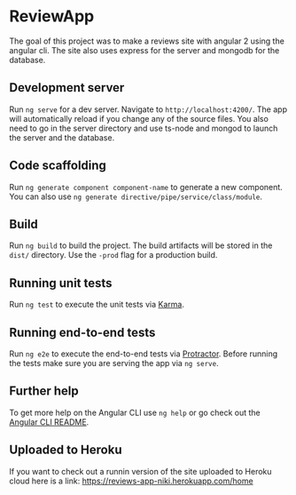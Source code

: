 # ReviewApp

The goal of this project was to make a reviews site with angular 2 using the angular cli. The site also uses express for the server and mongodb for the database.

## Development server

Run `ng serve` for a dev server. Navigate to `http://localhost:4200/`. The app will automatically reload if you change any of the source files. You also need 
to go in the server directory and use ts-node and mongod to launch the server and the database.

## Code scaffolding

Run `ng generate component component-name` to generate a new component. You can also use `ng generate directive/pipe/service/class/module`.

## Build

Run `ng build` to build the project. The build artifacts will be stored in the `dist/` directory. Use the `-prod` flag for a production build.

## Running unit tests

Run `ng test` to execute the unit tests via [Karma](https://karma-runner.github.io).

## Running end-to-end tests

Run `ng e2e` to execute the end-to-end tests via [Protractor](http://www.protractortest.org/).
Before running the tests make sure you are serving the app via `ng serve`.

## Further help

To get more help on the Angular CLI use `ng help` or go check out the [Angular CLI README](https://github.com/angular/angular-cli/blob/master/README.md).

## Uploaded to Heroku

If you want to check out a runnin version of the site uploaded to Heroku cloud here is a link: https://reviews-app-niki.herokuapp.com/home
